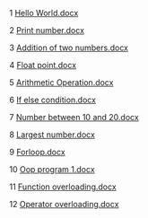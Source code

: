 1 [Hello World.docx](https://github.com/user-attachments/files/17110155/Hello.World.docx)

2 [Print number.docx](https://github.com/user-attachments/files/17110152/Print.number.docx)

3 [Addition of two numbers.docx](https://github.com/user-attachments/files/17110217/Addition.of.two.numbers.docx)

4 [Float point.docx](https://github.com/user-attachments/files/17111652/Float.point.docx)

5 [Arithmetic Operation.docx](https://github.com/user-attachments/files/17111908/Arithmetic.Operation.docx)

6 [If else condition.docx](https://github.com/user-attachments/files/17112040/If.else.condition.docx)

7 [Number between 10 and 20.docx](https://github.com/user-attachments/files/17114931/Number.between.10.and.20.docx)

8 [Largest number.docx](https://github.com/user-attachments/files/17115010/Largest.number.docx)

9 [Forloop.docx](https://github.com/user-attachments/files/17115124/Forloop.docx)

10 [Oop program 1.docx](https://github.com/user-attachments/files/17115311/Oop.program.1.docx)

11 [Function overloading.docx](https://github.com/user-attachments/files/17115410/Function.overloading.docx)

12 [Operator overloading.docx](https://github.com/user-attachments/files/17115456/Operator.overloading.docx)
